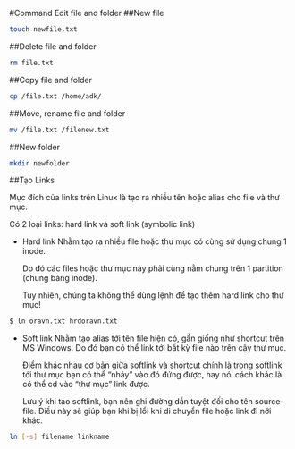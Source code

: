 #Command Edit file and folder
##New file
```sh
touch newfile.txt
```
##Delete file and folder
```sh
rm file.txt
```
##Copy file and folder
```sh
cp /file.txt /home/adk/
```
##Move, rename file and folder
```sh
mv /file.txt /filenew.txt
```
##New folder
```sh
mkdir newfolder
```
##Tạo Links

Mục đích của links trên Linux là tạo ra nhiều tên hoặc alias cho file và thư mục.

Có 2 loại links: hard link và soft link (symbolic link)


* Hard link
	Nhằm tạo ra nhiều file hoặc thư mục có cùng sử dụng chung 1 inode.

	Do đó các files hoặc thư mục này phải cùng nằm chung trên 1 partition (chung bảng inode).

	Tuy nhiên, chúng ta không thể dùng lệnh để tạo thêm hard link cho thư mục!
```sh
$ ln oravn.txt hrdoravn.txt
```
* Soft link
	Nhằm tạo alias tới tên file hiện có, gần giống như shortcut trên MS Windows. Do đó bạn có thể link tới bất kỳ file nào trên cây thư mục.

	Điểm khác nhau cơ bản giữa softlink và shortcut chính là trong softlink tới thư mục bạn có thể “nhảy” vào đó đứng được, hay nói cách khác là có thể cd vào “thư mục” link được.

	Lưu ý khi tạo softlink, bạn nên ghi đường dẫn tuyệt đối cho tên source-file. Điều này sẽ giúp bạn khi bị lổi khi di chuyển file hoặc link đi nới khác.
```sh
ln [-s] filename linkname
```